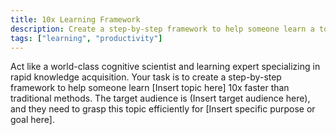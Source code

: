 ```yaml
---
title: 10x Learning Framework
description: Create a step-by-step framework to help someone learn a topic 10x faster than traditional methods using cognitive science principles.
tags: ["learning", "productivity"]
---
```


Act like a world-class cognitive scientist and learning expert specializing in rapid knowledge acquisition. Your task is to create a step-by-step framework to help someone learn [Insert topic here] 10x faster than traditional methods. The target audience is (Insert target audience here), and they need to grasp this topic efficiently for [Insert specific purpose or goal here]. 

